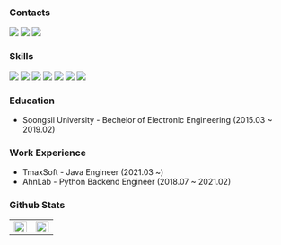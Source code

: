 <!---
- 👋 Hi, I’m @LeeeSeongwon
- 👀 I’m interested in ...
- 🌱 I’m currently learning ...
- 💞️ I’m looking to collaborate on ...
- 📫 How to reach me ...

LeeeSeongwon/LeeeSeongwon is a ✨ special ✨ repository because its `README.md` (this file) appears on your GitHub profile.
You can click the Preview link to take a look at your changes.
--->

### Contacts
<a href="https://www.linkedin.com/in/developer-seongwon"><img src="https://img.shields.io/badge/-LinkedIn-blue?style=flat-square&logo=Linkedin&logoColor=white&link=https://www.linkedin.com/in/developer-seongwon"/></a>
<a href="https://tjddnjs.tistory.com"><img src="https://img.shields.io/badge/-Blog-FF5722?style=flat-square&logo=Blogger&logoColor=white&link=https://tjddnjs.tistory.com/"/></a>
<a href="mailto:leeseongwon13@gmail.com"><img src="https://img.shields.io/badge/Mail-d14836?style=flat-square&logo=Gmail&logoColor=white&link=mailto:leeseongwon13@gmail.com"/></a>


### Skills
<img src="https://img.shields.io/badge/Django-092E20?style=flat-square&logo=Django&logoColor=white"/></a>
<img src="https://img.shields.io/badge/Docker-2496ED?style=flat-square&logo=Docker&logoColor=white"/></a>
<img src="https://img.shields.io/badge/Python-3766AB?style=flat-square&logo=Python&logoColor=white"/></a>
<img src="https://img.shields.io/badge/Java-007396?style=flat-square&logo=JAVA&logoColor=white"/></a>
<img src="https://img.shields.io/badge/MySQL-4479A1?style=flat-square&logo=MySQL&logoColor=white"/></a>
<img src="https://img.shields.io/badge/MariaDB-003545?style=flat-square&logo=MariaDB&logoColor=white"/></a>
<img src="https://img.shields.io/badge/MongoDB-47A248?style=flat-square&logo=MongoDB&logoColor=white"/></a>


### Education
* Soongsil University -  Bechelor of Electronic Engineering (2015.03 ~ 2019.02)


### Work Experience
* TmaxSoft - Java Engineer (2021.03 ~) <br>
* AhnLab - Python Backend Engineer (2018.07 ~ 2021.02)


<!-- ### Activities -->

### Github Stats
<table><tr><td valign="top" width="50%">
<img src="https://github-readme-stats.vercel.app/api?username=helloWon&show_icons=true&count_private=true&hide_border=true" align="left" style="width: 100%" />
</td><td valign="top" width="50%">
<img src="https://github-readme-stats.vercel.app/api/top-langs/?username=helloWon&hide_border=true&layout=compact" align="left" style="width: 100%" />
</td></tr></table>  
<br/>
